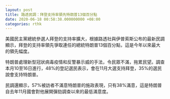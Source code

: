 ```yaml
---
layout: post
title: 路透民調：拜登支持率領先特朗普13個百分點
date: 2020-06-18 00:58:38.000000000 +08:00
categories: rthk
---
```


美國民主黨總統參選人拜登的支持率擴大，根據路透社與伊普索斯公布的最新民調顯示，拜登的支持率領先爭取連任的總統特朗普13個百分點，這是今年以來最大的領先幅度。

特朗普處理新型冠狀病毒疫情和反警暴示威的手法，令民眾不滿，拖累民望。調查本月10至16日進行，48%的登記選民表示，會在11月大選支持拜登，35%的選民說會支持特朗普。

民調還顯示，57%被訪者不滿意特朗普的施政表現，只有38%滿意，這是特朗普自去年11月國會對他展開彈劾調查以來的最低滿意度。

